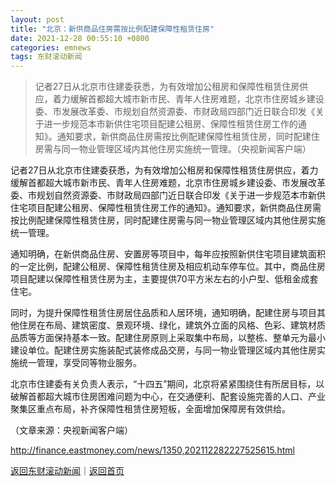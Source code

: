 ```yaml
---
layout: post
title: "北京：新供商品住房需按比例配建保障性租赁住房"
date: 2021-12-28 00:55:10 +0800
categories: emnews
tags: 东财滚动新闻
---
```

> 记者27日从北京市住建委获悉，为有效增加公租房和保障性租赁住房供应，着力缓解首都超大城市新市民、青年人住房难题，北京市住房城乡建设委、市发展改革委、市规划自然资源委、市财政局四部门近日联合印发《关于进一步规范本市新供住宅项目配建公租房、保障性租赁住房工作的通知》。通知要求，新供商品住房需按比例配建保障性租赁住房，同时配建住房需与同一物业管理区域内其他住房实施统一管理。（央视新闻客户端）

<p>记者27日从北京市住建委获悉，为有效增加公租房和保障性租赁住房供应，着力缓解首都超大城市新市民、青年人住房难题，北京市住房城乡建设委、市发展改革委、市规划自然资源委、市财政局四部门近日联合印发《关于进一步规范本市新供住宅项目配建公租房、保障性租赁住房工作的通知》。通知要求，新供商品住房需按比例配建保障性租赁住房，同时配建住房需与同一物业管理区域内其他住房实施统一管理。</p><p>通知明确，在新供商品住房、安置房等项目中，每年应按照新供住宅项目建筑面积的一定比例，配建公租房、保障性租赁住房及相应机动车停车位。其中，商品住房项目配建以保障性租赁住房为主，主要提供70平方米左右的小户型、低租金成套住宅。</p><p>同时，为提升保障性租赁住房居住品质和人居环境，通知明确，配建住房与项目其他住房在布局、建筑密度、景观环境、绿化，建筑外立面的风格、色彩、建筑材质品质等方面保持基本一致。配建住房原则上采取集中布局，以整栋、整单元为最小建设单位。配建住房实施装配式装修成品交房，与同一物业管理区域内其他住房实施统一管理，享受同等物业服务。</p><p>北京市住建委有关负责人表示，“十四五”期间，北京将紧紧围绕住有所居目标，以破解首都超大城市住房困难问题为中心，在交通便利、配套设施完善的人口、产业聚集区重点布局，补齐保障性租赁住房短板，全面增加保障房有效供给。</p><p class="em_media">（文章来源：央视新闻客户端）</p>

<http://finance.eastmoney.com/news/1350,202112282227525615.html>

[返回东财滚动新闻](//finews.withounder.com/emnews/)｜[返回首页](//finews.withounder.com/)